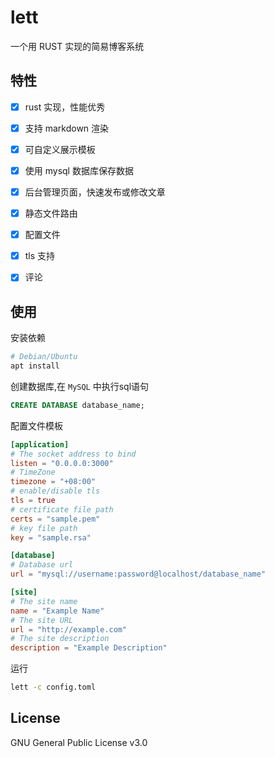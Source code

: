 # lett

一个用 RUST 实现的简易博客系统

## 特性

* [X] rust 实现，性能优秀
* [X] 支持 markdown 渲染
* [X] 可自定义展示模板
* [X] 使用 mysql 数据库保存数据
* [X] 后台管理页面，快速发布或修改文章
* [X] 静态文件路由
* [X] 配置文件
* [X] tls 支持
* [X] 评论


## 使用

安装依赖   

```bash
# Debian/Ubuntu
apt install
```

创建数据库,在 `MySQL` 中执行sql语句
```SQL
CREATE DATABASE database_name;
```

配置文件模板
```toml
[application]
# The socket address to bind
listen = "0.0.0.0:3000"
# TimeZone
timezone = "+08:00"
# enable/disable tls
tls = true
# certificate file path
certs = "sample.pem"
# key file path
key = "sample.rsa"

[database]
# Database url
url = "mysql://username:password@localhost/database_name"

[site]
# The site name
name = "Example Name"
# The site URL
url = "http://example.com"
# The site description
description = "Example Description"
```

运行
```bash
lett -c config.toml
```

## License
GNU General Public License v3.0

